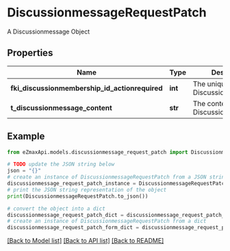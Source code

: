 # DiscussionmessageRequestPatch

A Discussionmessage Object

## Properties

Name | Type | Description | Notes
------------ | ------------- | ------------- | -------------
**fki_discussionmembership_id_actionrequired** | **int** | The unique ID of the Discussionmembership | [optional] 
**t_discussionmessage_content** | **str** | The content of the Discussionmessage | [optional] 

## Example

```python
from eZmaxApi.models.discussionmessage_request_patch import DiscussionmessageRequestPatch

# TODO update the JSON string below
json = "{}"
# create an instance of DiscussionmessageRequestPatch from a JSON string
discussionmessage_request_patch_instance = DiscussionmessageRequestPatch.from_json(json)
# print the JSON string representation of the object
print(DiscussionmessageRequestPatch.to_json())

# convert the object into a dict
discussionmessage_request_patch_dict = discussionmessage_request_patch_instance.to_dict()
# create an instance of DiscussionmessageRequestPatch from a dict
discussionmessage_request_patch_form_dict = discussionmessage_request_patch.from_dict(discussionmessage_request_patch_dict)
```
[[Back to Model list]](../README.md#documentation-for-models) [[Back to API list]](../README.md#documentation-for-api-endpoints) [[Back to README]](../README.md)


